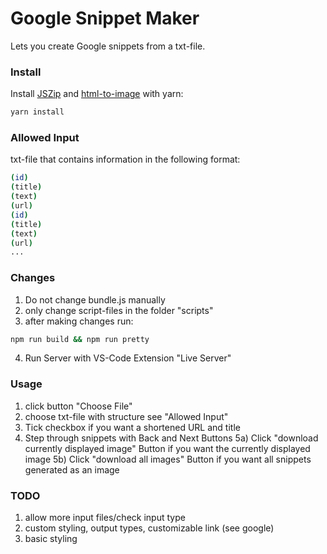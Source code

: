# Google Snippet Maker
Lets you create Google snippets from a txt-file.

### Install
Install <a href="https://github.com/Stuk/jszip">JSZip</a> and <a href="https://github.com/bubkoo/html-to-image">html-to-image</a> with yarn:
```sh
yarn install
```

### Allowed Input
txt-file that contains information in the following format:
```sh
(id)
(title)
(text)
(url)
(id)
(title)
(text)
(url)
...
```

### Changes
1) Do not change bundle.js manually
2) only change script-files in the folder "scripts"
3) after making changes run:
```sh
npm run build && npm run pretty
```
4) Run Server with VS-Code Extension "Live Server"

### Usage
1) click button "Choose File"
2) choose txt-file with structure see "Allowed Input"
3) Tick checkbox if you want a shortened URL and title
4) Step through snippets with Back and Next Buttons
5a) Click "download currently displayed image" Button if you want the currently displayed image
5b) Click "download all images" Button if you want all snippets generated as an image

### TODO
1) allow more input files/check input type
2) custom styling, output types, customizable link (see google)
3) basic styling
